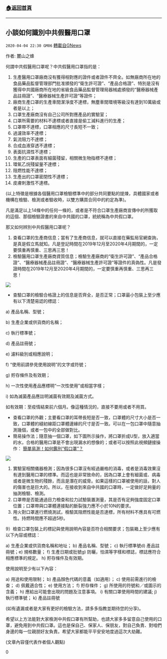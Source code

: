 ###  [:house:返回首頁](https://github.com/ourhimalayas/txt)
---

## 小談如何識別中共假醫用口罩
`2020-04-04 22:30 GM06` [轉載自GNews](https://gnews.org/zh-hant/162280/)

作者: 麓山之蜂

何謂中共假醫用口罩呢？中共假醫用口罩指的是：

1. 生產醫用口罩廠商沒有獲得相對應的證件或者證件不齊全。如無廠商所在地的食品藥品監督管理部門批准頒發的“衛生許可證”、“產品合格證”、特別是沒有獲得中共國廠商所在地的省級食品藥品監督管理局器械處頒發的“醫療器械產品註冊證”、“醫療器械生產許可證”等證件；
2. 廠商生產口罩的生產車間潔淨度不達標，無塵車間環境等級沒有達到10萬級或者是以上；
3. 口罩生產廠商沒有自己公司所對應產品的實驗室；
4. 口罩所需要的材料不達標或者直接是偷工減料進行的生產；
5. 口罩帶不達標，口罩相應的尺寸長短不一致；
6. 過濾效率不達標；
7. 氣流阻力不達標；
8. 合成血液穿透不達標；
9. 表面抗濕性不達標；
10. 生產的口罩表面有細菌殘留，相關微生物指標不達標；
11. 環氧乙烷殘留量不達標；
12. 阻燃性能不達標；
13. 生產出的口罩密閉性不達標；
14. 皮膚刺激性不達標。


(以上特徵是根據各個醫用口罩檢驗標準中的部分共同要點的提煉，具體國家或者機構在檢驗、檢測或者驗收時，以雙方購買合同中的約定為準)。

凡是滿足以上14條中的任何一條的，或者是不符合口罩生產廠商宣傳中的所獲取的這個、那個檢驗證書的來自中共國的口罩，統統稱為中共假口罩。

那又如何辨別中共假醫用口罩呢？

1. 查看口罩的生產商信息；當有了生產商信息，就可以直接在藥監局官網查詢，是真是假立馬就知。凡是登記時間在2019年12月至2020年4月期間的，一定要慎重再慎重、三思再三思！
2. 檢驗醫用口罩生產廠商資質信息；檢驗生產廠商的“衛生許可證”、“產品合格證”、“醫療器械產品註冊證”、“醫療器械生產許可證”等證件的真偽性。凡是發證時間在2019年12月至2020年4月期間的，一定要慎重再慎重、三思再三思！

![](https://s3-ap-northeast-1.amazonaws.com/news.guo.offload.media/wp-content/uploads/2020/04/04222518/11-1.png)
- 查驗口罩的檢驗合格證上的信息是否齊全，是否正常；口罩最小包裝上至少應有以下清楚易認的標誌：


a) 產品名稱、型號；

b) 生產企業或供貨商的名稱；

c) 執行標準號；

d) 產品註冊號；

e) 濾料級別或相應說明；

f) “使用前請參見使用說明”的文字或符號；

g) 貯存條件及有效期；

h) 一次性使用產品應標明“一次性使用”或相當字樣；

i) 如為滅菌產品應註明滅菌有效期及滅菌方式。

如有效期：至疫情結束前六個月。像這種情況的，直接不要用或者不用買。

- 查看口罩的外觀；主要看口罩的耳帶長短是否一致，口罩體的尺寸大小是否一致，口罩體的縫紉線距口罩體邊緣的尺寸是否一致。可以在一包口罩中隨意抽測幾個，或者一包中的全部做對比。
- 簡易操作法；隨意抽一個口罩，如下圖所示操作，將口罩折成U型，放入適當的水，合格的醫用口罩是不會出現漏水的想像的；或者可以按照此視頻鏈接操作： [簡單易測！如何鑑別“假口罩”？](https://gnews.org/zh-hans/161573/)

![](https://s3-ap-northeast-1.amazonaws.com/news.guo.offload.media/wp-content/uploads/2020/04/04222627/12.jpg)


1. 實驗室相關儀器檢測；因為很多口罩沒有經過嚴格的消毒，或者是消毒效果沒有達到醫用口罩的標準。而這也是非常致命的，因為口罩上會有細菌或、病毒或者是微生物的殘餘，而且是潛在的威脅。如果這樣的口罩被使用的話，對人的傷害也是巨大的。所以，在接收到來自中共國的口罩時，一定做好足夠量的抽測檢驗、檢測。
2. 口罩帶是否能通過目力檢查和拉力試驗裝置測量，其是否有足夠強度固定口罩位置；口罩帶與口罩體連接點的斷裂強力應不小於10N的要求。
3. 用火對口罩進行燃燒測試，檢驗其阻燃性能是否達標，所有材料不應具有可燃性。持燃時間應不超過5秒。


9）檢查口罩包裝上的標記與使用說明內容是否符合相關要求；包裝箱上至少應有以下內容或標誌：

a) 生產企業或供貨商名稱和地址； b) 產品名稱、型號； c) 執行標準號d) 產品註冊號；e) 規格數量； f) 生產日期或批號g) 防曬，怕濕等字樣和標誌，標誌應符合相應標準的規定。 h) 貯存條件及有效期。

使用說明至少有以下內容：

a) 用途和使用限制； b) 產品顏色代碼的意義（如適用）； c) 使用前需進行的檢查； d) 佩戴適合性； e) 使用方法； f) 貯存條件； g) 所使用的符號和／或圖示的含義； h) 應給出可能會出現的問題及注意事項。 i) 有關口罩使用時間的建議; j) 執行標準號； k) 產品註冊號

(如有遺漏或者是大家有更好的檢驗方法，請多多指教並期待您的分享)。

希望以上方法能對大家檢測中共假口罩有所幫助，也請大家多多留意自己使用的口罩，避免用到中共假口罩。這也是保自己、保家人、保朋友，對自己負責、對咱們身邊的每一位親朋好友負責。希望大家都能平平安安地度過這次大劫難。

(文章內容僅代表作者個人觀點)

0
